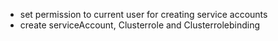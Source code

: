 - set permission to current user for creating service accounts
- create serviceAccount, Clusterrole and Clusterrolebinding
